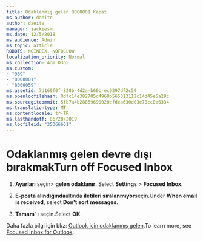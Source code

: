 ```yaml
---
title: Odaklanmış gelen 8000001 Kapat
ms.author: daeite
author: daeite
manager: jackiesm
ms.date: 12/5/2018
ms.audience: Admin
ms.topic: article
ROBOTS: NOINDEX, NOFOLLOW
localization_priority: Normal
ms.collection: Adm_O365
ms.custom:
- "989"
- "8000001"
- "8000059"
ms.assetid: 7d169f0f-828b-4d2a-b60b-ec9297df2c59
ms.openlocfilehash: 0dfc14e382705c4960b565313112c14d45e5a29c
ms.sourcegitcommit: 5fb7a4b28859690020efdea630d03e70cc0e6334
ms.translationtype: MT
ms.contentlocale: tr-TR
ms.lasthandoff: 06/28/2019
ms.locfileid: "35366661"
---
```

# <a name="turn-off-focused-inbox"></a><span data-ttu-id="1e1b0-102">Odaklanmış gelen devre dışı bırakmak</span><span class="sxs-lookup"><span data-stu-id="1e1b0-102">Turn off Focused Inbox</span></span>

1. <span data-ttu-id="1e1b0-103">**Ayarları** seçin\> **gelen odaklanır**.  </span><span class="sxs-lookup"><span data-stu-id="1e1b0-103">Select **Settings**  \> **Focused Inbox**.</span></span>

2. <span data-ttu-id="1e1b0-104">**E-posta alındığında**altında **iletileri sıralanmıyor**seçin.</span><span class="sxs-lookup"><span data-stu-id="1e1b0-104">Under **When email is received**, select **Don't sort messages**.</span></span>

3. <span data-ttu-id="1e1b0-105">**Tamam**' ı seçin.</span><span class="sxs-lookup"><span data-stu-id="1e1b0-105">Select **OK**.</span></span>

<span data-ttu-id="1e1b0-106">Daha fazla bilgi için bkz: [Outlook için odaklanmış gelen](https://go.microsoft.com/fwlink/p/?linkid=873108).</span><span class="sxs-lookup"><span data-stu-id="1e1b0-106">To learn more, see [Focused Inbox for Outlook](https://go.microsoft.com/fwlink/p/?linkid=873108).</span></span>
